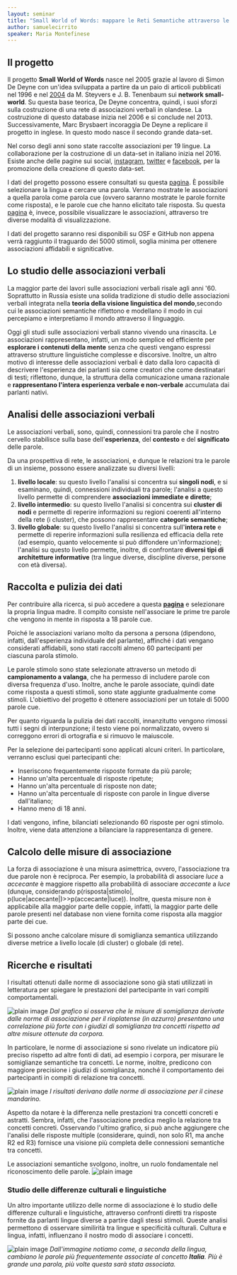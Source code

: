 ```yaml
---
layout: seminar
title: "Small World of Words: mappare le Reti Semantiche attraverso le associazioni libere di parole"
author: samuelecirrito
speaker: Maria Montefinese
---
```


## Il progetto

Il progetto **Small World of Words** nasce nel 2005 grazie al lavoro di Simon De Deyne con un'idea sviluppata a partire da un paio di articoli pubblicati nel 1996 e nel [2004](http://web.mit.edu/cocosci/archive/Papers/03nSteyvers.pdf) da M. Steyvers e J. B. Tenenbaum sui **network small-world**. Su questa base teorica, De Deyne concentra, quindi, i suoi sforzi sulla costruzione di una rete di associazioni verbali in olandese. La costruzione di questo database inizia nel 2006 e si conclude nel 2013.
Successivamente, Marc Brysbaert incoraggia De Deyne a replicare il progetto in inglese. In questo modo nasce il secondo grande data-set.

Nel corso degli anni sono state raccolte associazioni per 19 lingue. La collaborazione per la costruzione di un data-set in italiano inizia nel 2016. Esiste anche delle pagine sui social, [instagram](https://www.instagram.com/associaparole/), [twitter](https://x.com/associaparole) e [facebook](https://www.facebook.com/StudioAssociazioneDiParole), per la promozione della creazione di questo data-set.

I dati del progetto possono essere consultati su questa [pagina](https://smallworldofwords.org/it/project/explore). È possibile selezionare la lingua e cercare una parola. Verrano mostrate le associazioni a quella parola come parola cue (ovvero saranno mostrate le parole fornite come risposta), e le parole cue che hanno elicitato tale risposta. Su questa [pagina](https://smallworldofwords.org/it/project/visualize) è, invece, possibile visualizzare le associazioni, attraverso tre diverse modalità di visualizzazione.

I dati del progetto saranno resi disponibili su OSF e GitHub non appena verrà raggiunto il traguardo dei 5000 stimoli, soglia minima per ottenere associazioni affidabili e signiticative.

## Lo studio delle associazioni verbali
La maggior parte dei lavori sulle associazioni verbali risale agli anni '60. Soprattutto in Russia esiste una solida tradizione di studio delle associazioni verbali integrata nella **teoria della visione linguistica del mondo**,secondo cui le associazioni semantiche riflettono e modellano il modo in cui percepiamo e interpretiamo il mondo attraverso il linguaggio.

Oggi gli studi sulle associazioni verbali stanno vivendo una rinascita. Le associazioni rappresentano, infatti, un modo semplice ed efficiente per **esplorare i contenuti della mente** senza che questi vengano espressi attraverso strutture linguistiche complesse e discorsive. Inoltre, un altro motivo di interesse delle associazioni verbali è dato dalla loro capacità di descrivere l'esperienza dei parlanti sia come creatori che come destinatari di testi; riflettono, dunque, la struttura della comunicazione umana razionale e **rappresentano l'intera esperienza verbale e non-verbale** accumulata dai parlanti nativi.

## Analisi delle associazioni verbali
Le associazioni verbali, sono, quindi, connessioni tra parole che il nostro cervello stabilisce sulla base dell'**esperienza**, del **contesto** e del **significato** delle parole.

Da una prospettiva di rete, le associazioni, e dunque le relazioni tra le parole di un insieme, possono essere analizzate su diversi livelli:

1. **livello locale**: su questo livello l'analisi si concentra sui **singoli nodi**, e si esaminano, quindi, connessioni individuali tra parole; l'analisi a questo livello permette di comprendere **associazioni immediate e dirette**;
2. **livello intermedio**: su questo livello l'analisi si concentra sui **cluster di nodi** e permette di reperire informazioni su regioni coerenti all'interno della rete (i cluster), che possono rappresentare **categorie semantiche**;
3. **livello globale**: su questo livello l'analisi si concentra sull'**intera rete** e permette di reperire informazioni sulla resilienza ed efficacia della rete (ad esempio, quanto velocemente si può diffondere un'informazione); l'analisi su questo livello permette, inoltre, di confrontare **diversi tipi di architetture informative** (tra lingue diverse, discipline diverse, persone con età diversa).

## Raccolta e pulizia dei dati
Per contribuire alla ricerca, si può accedere a questa **[pagina](https://smallworldofwords.org/en/project/home)** e selezionare la propria lingua madre. Il compito consiste nell'associare le prime tre parole che vengono in mente in risposta a 18 parole cue.

Poiché le associazioni variano molto da persona a persona (dipendono, infatti, dall'esperienza individuale del parlante), affinché i dati vengano considerati affidabili, sono stati raccolti almeno 60 partecipanti per ciascuna parola stimolo.

Le parole stimolo sono state selezionate attraverso un metodo di **campionamento a valanga**, che ha permesso di includere parole con diversa frequenza d'uso. Inoltre, anche le parole associate, quindi date come risposta a questi stimoli, sono state aggiunte gradualmente come stimoli. L'obiettivo del progetto è ottenere associazioni per un totale di 5000 parole cue.

Per quanto riguarda la pulizia dei dati raccolti, innanzitutto vengono rimossi tutti i segni di interpunzione; il testo viene poi normalizzato, ovvero si correggono errori di ortografia e si rimuovo le maiuscole. 

Per la selezione dei partecipanti sono applicati alcuni criteri. In particolare, verranno esclusi quei partecipanti che:
- Inseriscono frequentemente risposte formate da più parole;
- Hanno un'alta percentuale di risposte ripetute;
- Hanno un'alta percentuale di risposte non date;
- Hanno un'alta percentuale di risposte con parole in lingue diverse dall'italiano;
- Hanno meno di 18 anni.

I dati vengono, infine, bilanciati selezionando 60 risposte per ogni stimolo. Inoltre, viene data attenzione a bilanciare la rappresentanza di genere.

## Calcolo delle misure di associazione
La forza di associazione è una misura asimettrica, ovvero, l'associazione tra due parole non è reciproca. Per esempio, la probabilità di associare *luce* a *accecante* è maggiore rispetto alla probabilità di associare *accecante* a *luce* (dunque, considerando p(risposta|stimolo|, p(luce|accecante|)>>p(accecante|luce)). Inoltre, questa misure non è applicabile alla maggior parte delle coppie, infatti, la maggior parte delle parole presenti nel database non viene fornita come risposta alla maggior parte dei cue.

Si possono anche calcolare misure di somiglianza semantica utilizzando diverse metrice a livello locale (di cluster) o globale (di rete).

## Ricerche e risultati
I risultati ottenuti dalle norme di associazione sono già stati utilizzati in letteratura per spiegare le prestazioni del partecipante in vari compiti comportamentali. 

![plain image](/images/seminar-images/swow/swow1.png)
_Dal grafico si osserva che le misure di somiglianza derivate dalle norme di associazione per il rioplatense (in azzurro) presentano una correlazione più forte con i giudizi di somiglianza tra concetti rispetto ad altre misure ottenute da corpora._

In particolare, le norme di associazione si sono rivelate un indicatore più preciso rispetto ad altre fonti di dati, ad esempio i corpora, per misurare le somiglianze semantiche tra concetti. Le norme, inoltre, predicono con maggiore precisione i giudizi di somiglianza, nonché il comportamento dei partecipanti in compiti di relazione tra concetti.

![plain image](/images/seminar-images/swow/swow2.png)
_I risultati derivano dalle norme di associazione per il cinese mandarino._

Aspetto da notare è la differenza nelle prestazioni tra concetti concreti e astratti. Sembra, infatti, che l'associazione predica meglio la relazione tra concetti concreti. Osservando l'ultimo grafico, si può anche aggiungere che l'analisi delle risposte multiple (considerare, quindi, non solo R1, ma anche R2 ed R3) fornisce una visione più completa delle connessioni semantiche tra concetti.

Le associazioni semantiche svolgono, inoltre, un ruolo fondamentale nel riconoscimento delle parole.
![plain image](/images/seminar-images/swow/swow3.png)

### Studio delle differenze culturali e linguistiche
Un altro importante utilizzo delle norme di associazione è lo studio delle differenze culturali e linguistiche, attraverso confronti diretti tra risposte fornite da parlanti lingue diverse a partire dagli stessi stimoli. Queste analisi permettono di osservare similirità tra lingue e specificità culturali. Cultura e lingua, infatti, influenzano il nostro modo di associare i concetti.

![plain image](/images/seminar-images/swow/swow4.png)
_Dall'immagine notiamo come, a seconda della lingua, cambiano le parole più frequentemente associate al concetto **Italia**. Più è grande una parola, più volte questa sarà stata associata._
